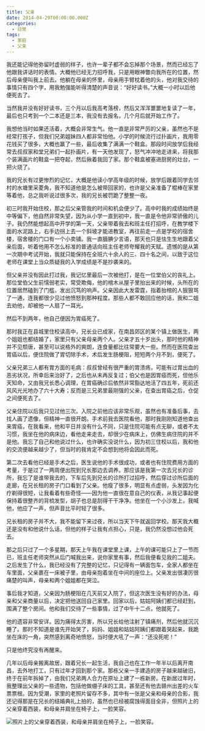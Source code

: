 ```yaml
---
title: 父亲
date: 2014-04-29T00:00:00.000Z
categories:
  - 日常
tags:
  - 家庭
  - 父亲
---
```


我还能记得他弥留时虚弱的样子，也许一辈子都不会忘掉那个场景，然而已经忘了他跟我讲话时的表情。大概他已经无力招呼我，只是用眼神瞥向我所在的位置，然后母亲便叫我上前去。他躺在母亲的怀里，母亲用手臂枕着他的头，他对我交待的事情只有四个字，用我勉强能听得清楚的声音说：“好好读书。”大概一小时以后他便死去了。

当然我并没有好好读书，三个月以后我高考落榜，然后又浑浑噩噩地复读了一年，最后也只考到一个二本还是三本，我没有去报名，几个月后就开始工作了。

我想他当时如果还活着，大概会非常生气。他一直是非常严厉的父亲，虽然也不是经常打孩子，但我们兄弟姐妹四人都非常怕他。小学的时候流行过扑画片，我用零花钱买了很多，大概也赢了一些，最后收集了满满一个鞋盒。那段时间放学后我经常去叔叔家和堂兄弟们一起扑画片，有一天他发现了，怒气冲冲地走进来，将我那个装满画片的鞋盒一把夺起，然后揪着我回了家。那个鞋盒被塞进厨房的灶台，一把火烧了。

我的兄长有过更惨烈的记忆，大概是他读小学高年级的时候，放学后跟着同学去邻村的水塘里采菱角，我不知道他是怎么被带回家的，也许是父亲准备了棍棒在家里等着他，总之我听说过很多次，我的兄长被罚跪了整整一夜。

初三时我开始住校，那之后父亲管我的时间和机会便少了。高中时我的成绩始终是中等偏下，他自然非常失望，因为从小学一直到初中，我一直是令他非常骄傲的儿子。我仍然能想起高中开学的第一天，父亲带着我去和班主任打招呼，在教学楼下面的水泥路上，右手边拐上去一个斜坡才能进教室，再往前走一点是学校的宿舍楼，宿舍楼的门口有一个小卖铺。我一直腼腆少言语，那天也只是怯生生地跟着父亲后面，听着他用不怎么标准的普通话向班主任老师夸耀我的天赋。遗憾的是从第一次期中考试开始，我就只能保持在全班六十余人的三、四十名之间，以致于这位老师在课堂上当众质疑我的入学成绩是不是抄袭来的。

但父亲并没有因此打过我，我记忆里最后一次被他打，是在一位堂伯父的丧礼上。那位堂伯父生前懦弱老实，常受欺侮，他的棺木从屋子里抬出来的时候，头所在的位置居然磕到了门槛，发出沉笃的响声。父亲因此大发雷霆，指着抬棺的人狠狠骂了一通，连我都很少见过他愤怒到那种程度。那些人都不敢回应他的话，我和二姐去劝他，却被他一人扇了一耳光。

然后不到两年，他自己便因为胃癌死了。

那时我正在县城里住校读高中，兄长业已成家，在南昌郊区的某个镇上做医生，两个姐姐也都结婚了，家里只有父亲母亲两个人。父亲才五十岁出头，那时他的精神并不见颓唐，甚至可以说格外的爽朗，连食量都比往常要大一些。然而在医院查出胃癌以后，便住院做了胃切除手术，术后发生肠梗阻，短短两个月不到，便死了。

父亲兄弟三人都有胃方面的毛病：叔叔曾经有很严重的胃溃疡，可能有过胃出血的恶劣状况，所幸后来治好了，之后也从未再反复过；伯父也是因胃癌而死，但他乐天知命，又由我兄长悉心调理，在胃癌确诊后依然非常豁达地活了四五年，死前还风风光光地办了六十大寿；反而是三兄弟里最刚强的父亲，在查出胃癌之后，仓促之间便死去了。

父亲住院以后我只见过他三次。入院之前他应该非常乐观，虽然也有准备后事，去找人画了遗像，但精神一直很开朗。手术前我去医院看他，那时我刚刚知道他查出来胃癌，在我看来，他和平日并没有什么不同，只是住院可能有点无聊，或者不太习惯，我坐在他的病床边，看他走来走去，却很少在病床上，仿佛生病住院的并不是他。我忘了自己和他说过什么，也许确实没说什么，因为初三住校以后，我和他的交流便越来越少了，但当时的我肯定不会想到他将会因此而死。

第二次去看他已经是手术之后，医生说他的手术很成功，或者也有住院费用方面的考量，于是过了一两周便出院到兄长那边去调养。那应该是我第一次去兄长的诊所，我忘了是谁带我去的，下车后先到兄长的诊所打过招呼，然后穿过诊所后面的走廊，在兄长租的房子门口看到了父亲。他瘦了很多，明显有点虚弱，头发因为化疗剃得很短，让我看着有些奇怪——因为他一直很在意自己的仪表，从我记事起便保持着很整齐的背梳发型，胡子也总是刮得干干净净。他坐在一个小沙发上，我喊他，他应了一声，但声音比平时轻了很多。

兄长租的房子并不大，我不能留下来过夜，所以当天下午就返回学校。那天我大概还是没有和他说什么话，但他的样子让我有点担心，只是，我仍然没想过他会死去。

那之后只过了一个多星期，那天上午我在课堂里上课，上午的课可能只上了一节而已，班主任老师突然从后门喊我出来，说你家里有事，然后我便看见我的二姐夫。之后发生了什么，我已经没有了完整的记忆，只记得有一辆面包车，全家人都坐在车里面，父亲裹在一床被子里，由母亲抱着坐在中间的座位上。父亲发出很凄厉很痛楚的叫声，母亲和两个姐姐都在哭泣。

事后我才知道，父亲因为肠梗阻在几天前又入院了，但这次医生没有好的办法，母亲和父亲商量以后，决定把他送回自己家里。回家以后，姑姑阿姨们都已经赶到，围满了整个房间。他和我们交待了一些事情，过了中午十二点，他就死了。

他的遗容非常安详。因为痛得太厉害，所以兄长给他注射了镇痛剂，然后他就沉沉睡了。那时不知道是谁先开始哭了，妈妈、姐姐和姑姑阿姨们都跟着哭起来，我跪坐在床的一角，突然感到离奇地愤怒，当时便大吼了一声：“还没死呢！”

只是他终究没有再醒来。

几年以后母亲搬离故居，跟着兄长一起生活，我自己也在工作一年半以后离开南昌，去外地打工，只有过年才回到那个家。那栋父亲一手建造的房子越来越破旧，终于在前年拆掉了，由我们兄弟两人合力在原址上建了一栋新房。在新居过年时，我整理出父亲的一些遗物，包括他做绷子床的工具，甚至还有他去赣州出差的火车票票根。因为受潮，家里的老照片留存不多，其中有一张是父亲和母亲的合影，我还记得那是在兄长的结婚典礼上拍的，虽然也已经被腐蚀得面目全非，但照片上的父亲穿着西装，和母亲并肩坐在椅子上，一脸笑容。

![照片上的父亲穿着西装，和母亲并肩坐在椅子上，一脸笑容。](https://media.kaerozhi.com/2025/06/4f9f6f59fa1f911d3b9bf6055f8cd2d4.webp)
